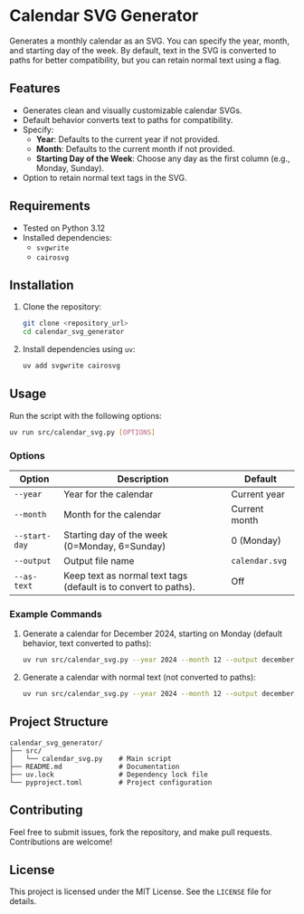 
# Calendar SVG Generator

Generates a monthly calendar as an SVG. You can specify the year, month, and starting day of the week. By default, text in the SVG is converted to paths for better compatibility, but you can retain normal text using a flag.

## Features

- Generates clean and visually customizable calendar SVGs.
- Default behavior converts text to paths for compatibility.
- Specify:
  - **Year**: Defaults to the current year if not provided.
  - **Month**: Defaults to the current month if not provided.
  - **Starting Day of the Week**: Choose any day as the first column (e.g., Monday, Sunday).
- Option to retain normal text tags in the SVG.

## Requirements

- Tested on Python 3.12
- Installed dependencies:
  - `svgwrite`
  - `cairosvg`

## Installation

1. Clone the repository:

   ```bash
   git clone <repository_url>
   cd calendar_svg_generator
   ```

2. Install dependencies using `uv`:

   ```bash
   uv add svgwrite cairosvg
   ```

## Usage

Run the script with the following options:

```bash
uv run src/calendar_svg.py [OPTIONS]
```

### Options

| Option        | Description                                   | Default        |
| ------------- | --------------------------------------------- | -------------- |
| `--year`      | Year for the calendar                         | Current year   |
| `--month`     | Month for the calendar                        | Current month  |
| `--start-day` | Starting day of the week (0=Monday, 6=Sunday) | 0 (Monday)     |
| `--output`    | Output file name                              | `calendar.svg` |
| `--as-text`   | Keep text as normal text tags (default is to convert to paths). | Off |

### Example Commands

1. Generate a calendar for December 2024, starting on Monday (default behavior, text converted to paths):

   ```bash
   uv run src/calendar_svg.py --year 2024 --month 12 --output december_calendar.svg
   ```

2. Generate a calendar with normal text (not converted to paths):

   ```bash
   uv run src/calendar_svg.py --year 2024 --month 12 --output december_calendar.svg --as-text
   ```

## Project Structure

```
calendar_svg_generator/
├── src/
│   └── calendar_svg.py    # Main script
├── README.md              # Documentation
├── uv.lock                # Dependency lock file
└── pyproject.toml         # Project configuration
```

## Contributing

Feel free to submit issues, fork the repository, and make pull requests. Contributions are welcome!

## License

This project is licensed under the MIT License. See the `LICENSE` file for details.
